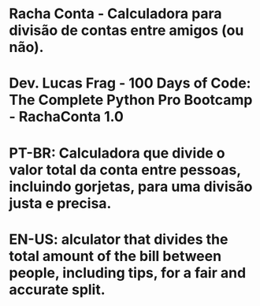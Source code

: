 # Racha Conta - Calculadora para divisão de contas entre amigos (ou não).

# Dev. Lucas Frag - 100 Days of Code: The Complete Python Pro Bootcamp - RachaConta 1.0
# PT-BR: Calculadora que divide o valor total da conta entre pessoas, incluindo gorjetas, para uma divisão justa e precisa.
# EN-US: alculator that divides the total amount of the bill between people, including tips, for a fair and accurate split.


